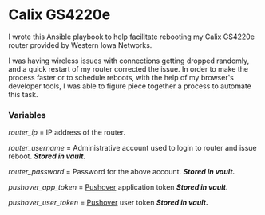 # Calix GS4220e
I wrote this Ansible playbook to help facilitate rebooting my Calix GS4220e router provided by Western Iowa Networks. 

I was having wireless issues with connections getting dropped randomly, and a quick restart of my router corrected the issue. In order to make the process faster or to schedule reboots, with the help of my browser's developer tools, I was able to figure piece together a process to automate this task. 

### Variables
*router_ip* = IP address of the router.

*router_username* = Administrative account used to login to router and issue reboot. ***Stored in vault.***

*router_password* = Password for the above account. ***Stored in vault.***

*pushover_app_token* = [Pushover](https://pushover.net) application token ***Stored in vault.***

*pushover_user_token* = [Pushover](https://pushover.net) user token ***Stored in vault.***
